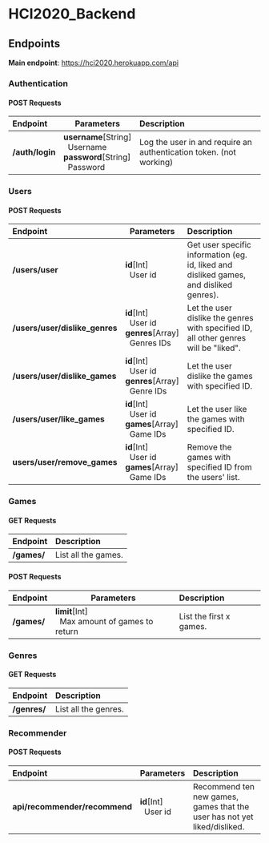 # HCI2020_Backend

## Endpoints

**Main endpoint**: https://hci2020.herokuapp.com/api

### Authentication

#### POST Requests

| Endpoint        | Parameters                                                                                      | Description                                                        |
| :-------------- | ----------------------------------------------------------------------------------------------- | :----------------------------------------------------------------- |
| **/auth/login** | **username**[String]<br/>&nbsp;&nbsp;Username<br/>**password**[String]<br/>&nbsp;&nbsp;Password | Log the user in and require an authentication token. (not working) |

### Users

#### POST Requests

| Endpoint                       | Parameters                                                                           | Description                                                                            |
| :----------------------------- | ------------------------------------------------------------------------------------ | :------------------------------------------------------------------------------------- |
| **/users/user**                | **id**[Int]<br/>&nbsp;&nbsp;User id                                                  | Get user specific information (eg. id, liked and disliked games, and disliked genres). |
| **/users/user/dislike_genres** | **id**[Int]<br/>&nbsp;&nbsp;User id<br/>**genres**[Array]<br/>&nbsp;&nbsp;Genres IDs | Let the user dislike the genres with specified ID, all other genres will be "liked".   |
| **/users/user/dislike_games**  | **id**[Int]<br/>&nbsp;&nbsp;User id<br/>**genres**[Array]<br/>&nbsp;&nbsp;Genre IDs  | Let the user dislike the games with specified ID.                                      |
| **/users/user/like_games**     | **id**[Int]<br/>&nbsp;&nbsp;User id<br/>**games**[Array]<br/>&nbsp;&nbsp;Game IDs    | Let the user like the games with specified ID.                                         |
| **users/user/remove_games**    | **id**[Int]<br/>&nbsp;&nbsp;User id<br/>**games**[Array]<br/>&nbsp;&nbsp;Game IDs    | Remove the games with specified ID from the users' list.                               |

### Games

#### GET Requests

| Endpoint    | Description         |
| :---------- | :------------------ |
| **/games/** | List all the games. |

#### POST Requests

| Endpoint    | Parameters                                                   | Description             |
| :---------- | ------------------------------------------------------------ | :---------------------- |
| **/games/** | **limit**[Int]<br/>&nbsp;&nbsp;Max amount of games to return | List the first x games. |

### Genres

#### GET Requests

| Endpoint     | Description          |
| :----------- | :------------------- |
| **/genres/** | List all the genres. |

### Recommender

#### POST Requests

| Endpoint                      | Parameters                          | Description                                                              |
| :---------------------------- | ----------------------------------- | :----------------------------------------------------------------------- |
| **api/recommender/recommend** | **id**[Int]<br/>&nbsp;&nbsp;User id | Recommend ten new games, games that the user has not yet liked/disliked. |
